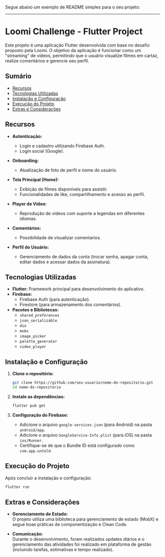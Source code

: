 Segue abaixo um exemplo de README simples para o seu projeto:

---

# Loomi Challenge - Flutter Project

Este projeto é uma aplicação Flutter desenvolvida com base no desafio proposto pela Loomi. O objetivo da aplicação é funcionar como um "streaming" de vídeos, permitindo que o usuário visualize filmes em cartaz, realize comentários e gerencie seu perfil.

## Sumário

- [Recursos](#recursos)
- [Tecnologias Utilizadas](#tecnologias-utilizadas)
- [Instalação e Configuração](#instalação-e-configuração)
- [Execução do Projeto](#execução-do-projeto)
- [Extras e Considerações](#extras-e-considerações)

## Recursos

- **Autenticação:**  
  - Login e cadastro utilizando Firebase Auth.  
  - Login social (Google).

- **Onboarding:**  
  - Atualização de foto de perfil e nome do usuário.

- **Tela Principal (Home):**  
  - Exibição de filmes disponíveis para assistir.  
  - Funcionalidades de like, compartilhamento e acesso ao perfil.

- **Player de Vídeo:**  
  - Reprodução de vídeos com suporte a legendas em diferentes idiomas.

- **Comentários:**  
  - Possibilidade de visualizar comentarios.

- **Perfil do Usuário:**  
  - Gerenciamento de dados da conta (trocar senha, apagar conta, editar dados e acessar dados da assinatura).

## Tecnologias Utilizadas

- **Flutter:** Framework principal para desenvolvimento do aplicativo.
- **Firebase:**  
  - Firebase Auth (para autenticação).  
  - Firestore (para armazenamento dos comentários).
- **Pacotes e Bibliotecas:**  
  - `shared_preferences`
  - `json_serializable`
  - `dio`
  - `mobx`
  - `image_picker`
  - `palette_generator`
  - `video_player`

## Instalação e Configuração

1. **Clone o repositório:**
   ```bash
   git clone https://github.com/seu-usuario/nome-do-repositorio.git
   cd nome-do-repositorio
   ```

2. **Instale as dependências:**
   ```bash
   flutter pub get
   ```

3. **Configuração do Firebase:**
   - Adicione o arquivo `google-services.json` (para Android) na pasta `android/app`.
   - Adicione o arquivo `GoogleService-Info.plist` (para iOS) na pasta `ios/Runner`.
   - Certifique-se de que o Bundle ID está configurado como `com.app.untold`.

## Execução do Projeto

Após concluir a instalação e configuração:

```bash
flutter run
```


## Extras e Considerações

- **Gerenciamento de Estado:**  
  O projeto utiliza uma biblioteca para gerenciamento de estado (MobX) e segue boas práticas de componentização e Clean Code.

- **Comunicação:**  
  Durante o desenvolvimento, foram realizados updates diários e o gerenciamento das atividades foi realizado em plataforma de gestão (incluindo tarefas, estimativas e tempo realizado).


